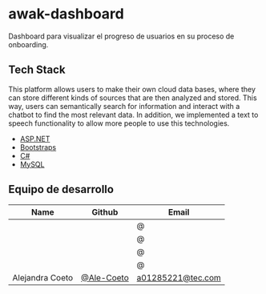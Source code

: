 # awak-dashboard
Dashboard para visualizar el progreso de usuarios en su proceso de onboarding.


## Tech Stack
This platform allows users to make their own cloud data bases, where they can store different kinds of sources that are then analyzed and stored. This way, users can semantically search for information and interact with a chatbot to find the most relevant data. In addition, we implemented a text to speech functionality to allow more people to use this technologies.

- [ASP.NET](https://dotnet.microsoft.com/en-us/apps/aspnet)
- [Bootstraps](https://getbootstrap.com/docs/5.3/getting-started/introduction/)
- [C#](https://dotnet.microsoft.com/es-es/languages/csharp)
- [MySQL](https://www.mysql.com/)

  
## Equipo de desarrollo
| Name | Github | Email |
| --- | --- | --- |
|  | [](https://github.com/) | @ |
|  | [](https://github.com/) | @ |
|  | [](https://github.com/) | @ |
|  | [](https://github.com/) | @ |
| Alejandra Coeto | [@Ale-Coeto](https://github.com/AleCoeto) | a01285221@tec.com |
